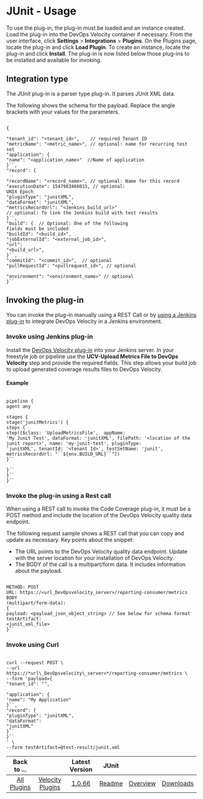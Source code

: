 
# JUnit - Usage

To use the plug-in, the plug-in must be loaded and an instance created. Load the plug-in into the DevOps Velocity container if necessary. From the user interface, click **Settings** > **Integrations** > **Plugins**. On the Plugins page, locate the plug-in and click **Load Plugin**. To create an instance, locate the plug-in and click **Install**. The plug-in is now listed below those plug-ins to be installed and available for invoking.


## Integration type

The JUnit plug-in is a parser type plug-in. It parses JUnit XML data.

The following shows the schema for the payload. Replace the angle brackets with your values for the parameters.


```

{

"tenant_id": "<tenant_id>",    // required Tenant ID
"metricName": "<metric_name>", // optional: name for recurring test set
"application": {
"name": "<application_name>"  //Name of application
}``,
"record": {

"recordName": "<record_name>", // optional: Name for this record
"executionDate": 1547983466015, // optional:
UNIX Epoch
"pluginType": "junitXML",
"dataFormat": "junitXML",
"metricsRecordUrl": "<Jenkins_build_url>"
// optional: To link the Jenkins build with test results
}``,
"build": {  // Optional: One of the following
fields must be included
"buildId": "<build_id>",
"jobExternalId": "<external_job_id>",
"url":
"<build_url>",
}``,
"commitId": "<commit_id>",  // optional
"pullRequestId": "<pullrequest_id>", // optional

"environment": "<environment_name>" // optional
}``

```

## Invoking the plug-in

You can invoke the plug-in manually using a REST Call or by [using a Jenkins plug-in](#invokejenkins) to integrate DevOps Velocity in a Jenkins environment.

### Invoke using Jenkins plug-in

Install the [DevOps Velocity plug-in](https://plugins.jenkins.io/urbancode-velocity) into your Jenkins server. In your freestyle job or pipeline use the **UCV-Upload Metrics File to DevOps Velocity** step and provide the required fields. This step allows your build job to upload generated coverage results files to DevOps Velocity.

#### Example


```

pipeline {
agent any

stages {
stage('junitMetrics') {
steps {
step([$class: 'UploadMetricsFile',  appName:
'My Junit Test', dataFormat: 'junitXML', filePath: '<location of the junit report>', name: 'my-junit-test', pluginType:
'junitXML', tenantId: '<tenant Id>', testSetName: 'junit', metricsRecordUrl: "``${env.BUILD_URL}``"])
}``

}``
}``
}``

```

### Invoke the plug-in using a Rest call

When using a REST call to invoke the Code Coverage plug-in, it must be a POST method and include the location of the DevOps Velocity quality data endpoint.


The following request sample shows a REST call that you can copy and update as necessary. Key points about the snippet:


* The URL points to the DevOps Velocity quality data endpoint. Update with the server location for your installation of DevOps Velocity.
* The BODY of the call is a multipart/form data. It includes information about the payload.


```

METHOD: POST
URL: https://<url_DevOpsvelocity_server>/reporting-consumer/metrics
BODY
(multipart/form-data):
{
payload: <payload_json_object_string> // See below for schema format
testArtifact:
<junit_xml_file>
}``

```


### Invoke using Curl


```

curl --request POST \
--url
https://*url\_DevOpsvelocity\_server>*/reporting-consumer/metrics \
--form 'payload={
"tenant_id": "",

"application": {
"name": "My Application"
}``,
"record": {
"pluginType": "junitXML",
"dataFormat":
"junitXML"
}``
}``
' \
--form testArtifact=@test-result/junit.xml

```



|Back to ...||Latest Version|JUnit |||
| :---: | :---: | :---: | :---: | :---: | :---: |
|[All Plugins](../../index.md)|[Velocity Plugins](../README.md)|[1.0.66](https://raw.githubusercontent.com/UrbanCode/IBM-UCV-PLUGINS/main/files/ucv-ext-junit/ucv-ext-junit-1.0.66.tar.zip)|[Readme](README.md)|[Overview](overview.md)|[Downloads](downloads.md)|
